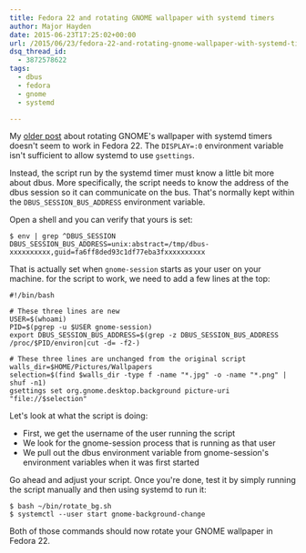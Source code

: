```yaml
---
title: Fedora 22 and rotating GNOME wallpaper with systemd timers
author: Major Hayden
date: 2015-06-23T17:25:02+00:00
url: /2015/06/23/fedora-22-and-rotating-gnome-wallpaper-with-systemd-timers/
dsq_thread_id:
  - 3872578622
tags:
  - dbus
  - fedora
  - gnome
  - systemd

---
```

My [older post][1] about rotating GNOME's wallpaper with systemd timers doesn't seem to work in Fedora 22. The `DISPLAY=:0` environment variable isn't sufficient to allow systemd to use `gsettings`.

Instead, the script run by the systemd timer must know a little bit more about dbus. More specifically, the script needs to know the address of the dbus session so it can communicate on the bus. That's normally kept within the `DBUS_SESSION_BUS_ADDRESS` environment variable.

Open a shell and you can verify that yours is set:

```
$ env | grep ^DBUS_SESSION
DBUS_SESSION_BUS_ADDRESS=unix:abstract=/tmp/dbus-xxxxxxxxxx,guid=fa6ff8ded93c1df77eba3fxxxxxxxxxx
```


That is actually set when `gnome-session` starts as your user on your machine. for the script to work, we need to add a few lines at the top:

```shell
#!/bin/bash

# These three lines are new
USER=$(whoami)
PID=$(pgrep -u $USER gnome-session)
export DBUS_SESSION_BUS_ADDRESS=$(grep -z DBUS_SESSION_BUS_ADDRESS /proc/$PID/environ|cut -d= -f2-)

# These three lines are unchanged from the original script
walls_dir=$HOME/Pictures/Wallpapers
selection=$(find $walls_dir -type f -name "*.jpg" -o -name "*.png" | shuf -n1)
gsettings set org.gnome.desktop.background picture-uri "file://$selection"
```


Let's look at what the script is doing:

  * First, we get the username of the user running the script
  * We look for the gnome-session process that is running as that user
  * We pull out the dbus environment variable from gnome-session's environment variables when it was first started

Go ahead and adjust your script. Once you're done, test it by simply running the script manually and then using systemd to run it:

```
$ bash ~/bin/rotate_bg.sh
$ systemctl --user start gnome-background-change
```


Both of those commands should now rotate your GNOME wallpaper in Fedora 22.

 [1]: /2015/02/11/rotate-gnome-3s-wallpaper-systemd-user-units-timers/

